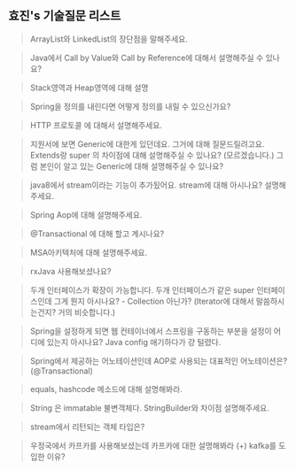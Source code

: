 효진's 기술질문 리스트
---
> ArrayList와 LinkedList의 장단점을 말해주세요. 

> Java에서 Call by Value와 Call by Reference에 대해서 설명해주실 수 있나요?

> Stack영역과 Heap영역에 대해 설명

> Spring을 정의를 내린다면 어떻게 정의를 내릴 수 있으신가요? 

> HTTP 프로토콜 에 대해서 설명해주세요. 

> 지원서에 보면 Generic에 대한게 있던데요. 그거에 대해 질문드릴려고요. Extends랑 super 의 차이점에 대해 설명해주실 수 있나요? (모르겠습니다.) 그럼 본인이 알고 있는 Generic에 대해 설명해주실 수 있나요?

> java8에서 stream이라는 기능이 추가됬어요. stream에 대해 아시나요? 설명해주세요.

> Spring Aop에 대해 설명해주세요.

> @Transactional 에 대해 할고 계시나요? 

> MSA아키텍처에 대해 설명해주세요.

> rxJava 사용해보셨나요? 

> 두개 인터페이스가 확장이 가능합니다. 두개 인터페이스가 같은 super 인터페이스인데 그게 뭔지 아시나요? - Collection 아닌가? (Iterator에 대해서 말씀하시는건지? 거의 비슷합니다.)

> Spring을 설정하게 되면 웹 컨테이너에서 스프링을 구동하는 부분을 설정이 어디에 있는지 아시나요? Java config 애기하다가 걍 털렸다.

> Spring에서 제공하는 어노테이션인데 AOP로 사용되는 대표적인 어노테이션은? (@Transactional)

> equals, hashcode 메소드에 대해 설명해봐라.

> String 은 immatable 불변객체다. StringBuilder와 차이점 설명해주세요.

> stream에서 리턴되는 객체 타입은?

> 우정국에서 카프카를 사용해보셨는데 카프카에 대한 설명해봐라 (+)  kafka를 도입한 이유?